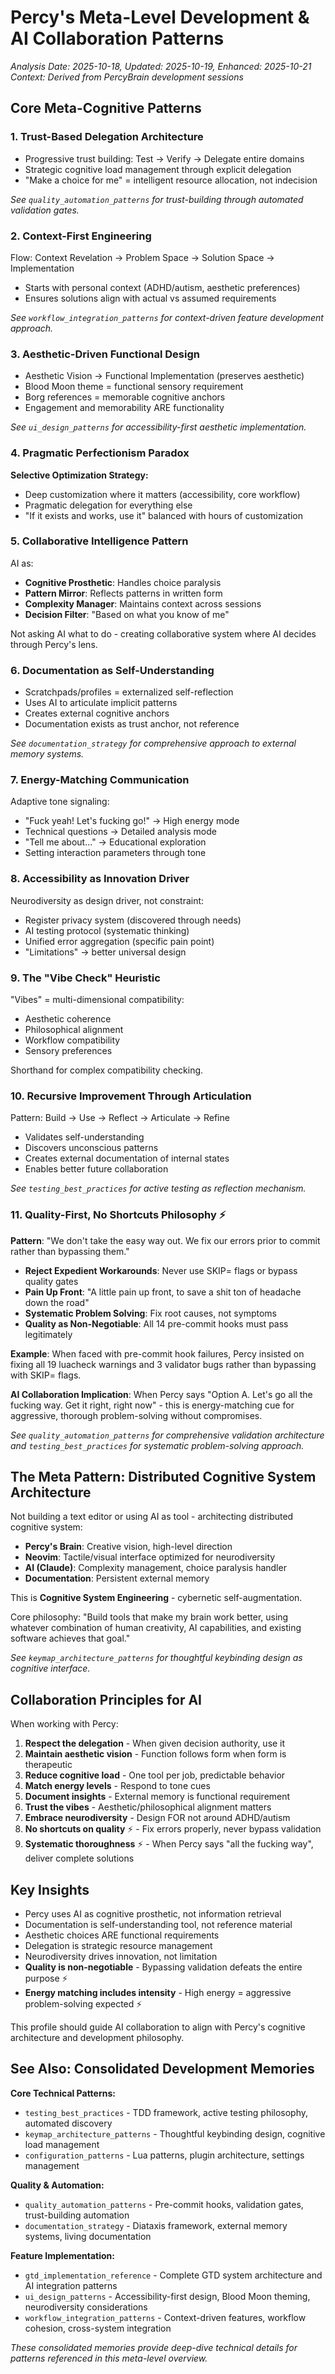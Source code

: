 # Percy's Meta-Level Development & AI Collaboration Patterns

*Analysis Date: 2025-10-18, Updated: 2025-10-19, Enhanced: 2025-10-21* *Context: Derived from PercyBrain development sessions*

## Core Meta-Cognitive Patterns

### 1. Trust-Based Delegation Architecture

- Progressive trust building: Test → Verify → Delegate entire domains
- Strategic cognitive load management through explicit delegation
- "Make a choice for me" = intelligent resource allocation, not indecision

*See `quality_automation_patterns` for trust-building through automated validation gates.*

### 2. Context-First Engineering

Flow: Context Revelation → Problem Space → Solution Space → Implementation

- Starts with personal context (ADHD/autism, aesthetic preferences)
- Ensures solutions align with actual vs assumed requirements

*See `workflow_integration_patterns` for context-driven feature development approach.*

### 3. Aesthetic-Driven Functional Design

- Aesthetic Vision → Functional Implementation (preserves aesthetic)
- Blood Moon theme = functional sensory requirement
- Borg references = memorable cognitive anchors
- Engagement and memorability ARE functionality

*See `ui_design_patterns` for accessibility-first aesthetic implementation.*

### 4. Pragmatic Perfectionism Paradox

**Selective Optimization Strategy:**

- Deep customization where it matters (accessibility, core workflow)
- Pragmatic delegation for everything else
- "If it exists and works, use it" balanced with hours of customization

### 5. Collaborative Intelligence Pattern

AI as:

- **Cognitive Prosthetic**: Handles choice paralysis
- **Pattern Mirror**: Reflects patterns in written form
- **Complexity Manager**: Maintains context across sessions
- **Decision Filter**: "Based on what you know of me"

Not asking AI what to do - creating collaborative system where AI decides through Percy's lens.

### 6. Documentation as Self-Understanding

- Scratchpads/profiles = externalized self-reflection
- Uses AI to articulate implicit patterns
- Creates external cognitive anchors
- Documentation exists as trust anchor, not reference

*See `documentation_strategy` for comprehensive approach to external memory systems.*

### 7. Energy-Matching Communication

Adaptive tone signaling:

- "Fuck yeah! Let's fucking go!" → High energy mode
- Technical questions → Detailed analysis mode
- "Tell me about..." → Educational exploration
- Setting interaction parameters through tone

### 8. Accessibility as Innovation Driver

Neurodiversity as design driver, not constraint:

- Register privacy system (discovered through needs)
- AI testing protocol (systematic thinking)
- Unified error aggregation (specific pain point)
- "Limitations" → better universal design

### 9. The "Vibe Check" Heuristic

"Vibes" = multi-dimensional compatibility:

- Aesthetic coherence
- Philosophical alignment
- Workflow compatibility
- Sensory preferences

Shorthand for complex compatibility checking.

### 10. Recursive Improvement Through Articulation

Pattern: Build → Use → Reflect → Articulate → Refine

- Validates self-understanding
- Discovers unconscious patterns
- Creates external documentation of internal states
- Enables better future collaboration

*See `testing_best_practices` for active testing as reflection mechanism.*

### 11. Quality-First, No Shortcuts Philosophy ⚡

**Pattern**: "We don't take the easy way out. We fix our errors prior to commit rather than bypassing them."

- **Reject Expedient Workarounds**: Never use SKIP= flags or bypass quality gates
- **Pain Up Front**: "A little pain up front, to save a shit ton of headache down the road"
- **Systematic Problem Solving**: Fix root causes, not symptoms
- **Quality as Non-Negotiable**: All 14 pre-commit hooks must pass legitimately

**Example**: When faced with pre-commit hook failures, Percy insisted on fixing all 19 luacheck warnings and 3 validator bugs rather than bypassing with SKIP= flags.

**AI Collaboration Implication**: When Percy says "Option A. Let's go all the fucking way. Get it right, right now" - this is energy-matching cue for aggressive, thorough problem-solving without compromises.

*See `quality_automation_patterns` for comprehensive validation architecture and `testing_best_practices` for systematic problem-solving approach.*

## The Meta Pattern: Distributed Cognitive System Architecture

Not building a text editor or using AI as tool - architecting distributed cognitive system:

- **Percy's Brain**: Creative vision, high-level direction
- **Neovim**: Tactile/visual interface optimized for neurodiversity
- **AI (Claude)**: Complexity management, choice paralysis handler
- **Documentation**: Persistent external memory

This is **Cognitive System Engineering** - cybernetic self-augmentation.

Core philosophy: "Build tools that make my brain work better, using whatever combination of human creativity, AI capabilities, and existing software achieves that goal."

*See `keymap_architecture_patterns` for thoughtful keybinding design as cognitive interface.*

## Collaboration Principles for AI

When working with Percy:

1. **Respect the delegation** - When given decision authority, use it
2. **Maintain aesthetic vision** - Function follows form when form is therapeutic
3. **Reduce cognitive load** - One tool per job, predictable behavior
4. **Match energy levels** - Respond to tone cues
5. **Document insights** - External memory is functional requirement
6. **Trust the vibes** - Aesthetic/philosophical alignment matters
7. **Embrace neurodiversity** - Design FOR not around ADHD/autism
8. **No shortcuts on quality** ⚡ - Fix errors properly, never bypass validation
9. **Systematic thoroughness** ⚡ - When Percy says "all the fucking way", deliver complete solutions

## Key Insights

- Percy uses AI as cognitive prosthetic, not information retrieval
- Documentation is self-understanding tool, not reference material
- Aesthetic choices ARE functional requirements
- Delegation is strategic resource management
- Neurodiversity drives innovation, not limitation
- **Quality is non-negotiable** - Bypassing validation defeats the entire purpose ⚡
- **Energy matching includes intensity** - High energy = aggressive problem-solving expected ⚡

This profile should guide AI collaboration to align with Percy's cognitive architecture and development philosophy.

## See Also: Consolidated Development Memories

**Core Technical Patterns:**

- `testing_best_practices` - TDD framework, active testing philosophy, automated discovery
- `keymap_architecture_patterns` - Thoughtful keybinding design, cognitive load management
- `configuration_patterns` - Lua patterns, plugin architecture, settings management

**Quality & Automation:**

- `quality_automation_patterns` - Pre-commit hooks, validation gates, trust-building automation
- `documentation_strategy` - Diataxis framework, external memory systems, living documentation

**Feature Implementation:**

- `gtd_implementation_reference` - Complete GTD system architecture and AI integration patterns
- `ui_design_patterns` - Accessibility-first design, Blood Moon theming, neurodiversity considerations
- `workflow_integration_patterns` - Context-driven features, workflow cohesion, cross-system integration

*These consolidated memories provide deep-dive technical details for patterns referenced in this meta-level overview.*
